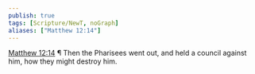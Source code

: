 ```yaml
---
publish: true
tags: [Scripture/NewT, noGraph]
aliases: ["Matthew 12:14"]
---
```

[Matthew 12:14](https://churchofjesuschrist.org/study/scriptures/nt/matt/12?lang=eng&id=p14#p14) ¶ Then the Pharisees went out, and held a council against him, how they might destroy him.
